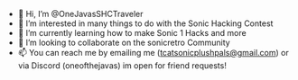 - 👋 Hi, I’m @OneJavasSHCTraveler
- 👀 I’m interested in many things to do with the Sonic Hacking Contest 
- 🌱 I’m currently learning how to make Sonic 1 Hacks and more
- 💞️ I’m looking to collaborate on the sonicretro Community
- 📫 You can reach me by emailing me (tcatsonicplushpals@gmail.com) or via Discord (oneofthejavas) im open for friend requests!

<!---
OneJavasSHCTraveler/OneJavasSHCTraveler is a ✨ special ✨ repository because its `README.md` (this file) appears on your GitHub profile.
You can click the Preview link to take a look at your changes.
--->
